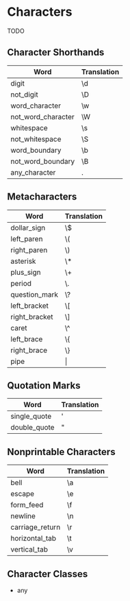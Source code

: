 # Characters

TODO

## Character Shorthands

| Word | Translation |
|------|-------------|
| digit | \\d |
| not_digit | \\D |
| word_character | \\w |
| not_word_character | \\W |
| whitespace | \\s |
| not_whitespace | \\S |
| word_boundary | \\b |
| not_word_boundary | \\B |
| any_character | . |

## Metacharacters

| Word | Translation |
|------|-------------|
| dollar_sign | \\$ |
| left_paren | \\( |
| right_paren | \\) |
| asterisk | \\* |
| plus_sign | \\+ |
| period | \\. |
| question_mark | \\? |
| left_bracket | \\[ |
| right_bracket | \\] |
| caret | \\^ |
| left_brace | \\{ |
| right_brace | \\} |
| pipe | \\| |

## Quotation Marks

| Word | Translation |
|------|-------------|
| single_quote | ' |
| double_quote | " |

## Nonprintable Characters

| Word | Translation |
|------|-------------|
| bell | \\a |
| escape | \\e |
| form_feed | \\f |
| newline | \\n |
| carriage_return | \\r |
| horizontal_tab | \\t |
| vertical_tab | \\v |

## Character Classes

- any